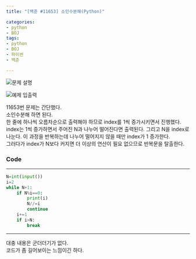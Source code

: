 ```yaml
---
title: "[백준 #11653] 소인수분해(Python)"

categories:
- python
- BOJ
tags:
- python
- BOJ
- 파이썬
- 백준

---
```


![문제 설명](https://user-images.githubusercontent.com/37354733/73919767-83059000-4907-11ea-92f5-d817907231b3.png)

![예제 입출력](https://user-images.githubusercontent.com/37354733/73919780-8b5dcb00-4907-11ea-8b1a-2575c76dd093.png)

11653번 문제는 간단했다.  
소인수분해 하면 된다.  
한 줄에 하나씩 오름차순으로 출력해야 하므로 index를 1씩 증가시키면서 진행했다.  
index는 1씩 증가하면서 주어진 N과 나누어 떨어진다면 출력된다. 그리고 N을 index로 나눈다.
이 과정을 반복하는데 나누어 떨어지지 않을 때만 index가 1 증가한다.  
그러다가 index가 N보다 커지면 더 이상의 연산이 필요 없으므로 반복문을 탈출한다.


### Code
- - -
``` python
N=int(input())
i=2
while N+1:
    if N%i==0:
        print(i)
        N//=i
        continue
    i+=1
    if i>N:
        break


```
- - -
대충 내용은 군더더기가 없다.  
코드가 좀 길어보이는 느낌이긴 하다.
